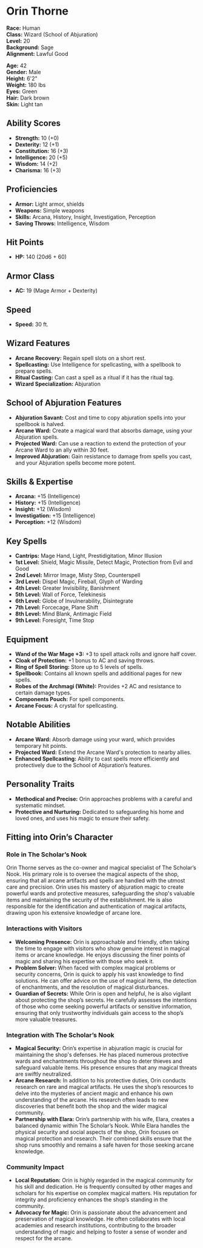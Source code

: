 # Orin Thorne

**Race:** Human  
**Class:** Wizard (School of Abjuration)  
**Level:** 20  
**Background:** Sage  
**Alignment:** Lawful Good

**Age:** 42  
**Gender:** Male  
**Height:** 6'2"  
**Weight:** 180 lbs  
**Eyes:** Green  
**Hair:** Dark brown  
**Skin:** Light tan

## Ability Scores

- **Strength:** 10 (+0)
- **Dexterity:** 12 (+1)
- **Constitution:** 16 (+3)
- **Intelligence:** 20 (+5)
- **Wisdom:** 14 (+2)
- **Charisma:** 16 (+3)

## Proficiencies

- **Armor:** Light armor, shields
- **Weapons:** Simple weapons
- **Skills:** Arcana, History, Insight, Investigation, Perception
- **Saving Throws:** Intelligence, Wisdom

## Hit Points

- **HP:** 140 (20d6 + 60)

## Armor Class

- **AC:** 19 (Mage Armor + Dexterity)

## Speed

- **Speed:** 30 ft.

## Wizard Features

- **Arcane Recovery:** Regain spell slots on a short rest.
- **Spellcasting:** Use Intelligence for spellcasting, with a spellbook to prepare spells.
- **Ritual Casting:** Can cast a spell as a ritual if it has the ritual tag.
- **Wizard Specialization:** Abjuration

## School of Abjuration Features

- **Abjuration Savant:** Cost and time to copy abjuration spells into your spellbook is halved.
- **Arcane Ward:** Create a magical ward that absorbs damage, using your Abjuration spells.
- **Projected Ward:** Can use a reaction to extend the protection of your Arcane Ward to an ally within 30 feet.
- **Improved Abjuration:** Gain resistance to damage from spells you cast, and your Abjuration spells become more potent.

## Skills & Expertise

- **Arcana:** +15 (Intelligence)
- **History:** +15 (Intelligence)
- **Insight:** +12 (Wisdom)
- **Investigation:** +15 (Intelligence)
- **Perception:** +12 (Wisdom)

## Key Spells

- **Cantrips:** Mage Hand, Light, Prestidigitation, Minor Illusion
- **1st Level:** Shield, Magic Missile, Detect Magic, Protection from Evil and Good
- **2nd Level:** Mirror Image, Misty Step, Counterspell
- **3rd Level:** Dispel Magic, Fireball, Glyph of Warding
- **4th Level:** Greater Invisibility, Banishment
- **5th Level:** Wall of Force, Telekinesis
- **6th Level:** Globe of Invulnerability, Disintegrate
- **7th Level:** Forcecage, Plane Shift
- **8th Level:** Mind Blank, Antimagic Field
- **9th Level:** Foresight, Time Stop

## Equipment

- **Wand of the War Mage +3:** +3 to spell attack rolls and ignore half cover.
- **Cloak of Protection:** +1 bonus to AC and saving throws.
- **Ring of Spell Storing:** Store up to 5 levels of spells.
- **Spellbook:** Contains all known spells and additional pages for new spells.
- **Robes of the Archmagi (White):** Provides +2 AC and resistance to certain damage types.
- **Components Pouch:** For spell components.
- **Arcane Focus:** A crystal for spellcasting.

## Notable Abilities

- **Arcane Ward:** Absorb damage using your ward, which provides temporary hit points.
- **Projected Ward:** Extend the Arcane Ward's protection to nearby allies.
- **Enhanced Spellcasting:** Ability to cast spells more efficiently and protectively due to the School of Abjuration’s features.

## Personality Traits

- **Methodical and Precise:** Orin approaches problems with a careful and systematic mindset.
- **Protective and Nurturing:** Dedicated to safeguarding his home and loved ones, and uses his magic to ensure their safety.

## Fitting into Orin’s Character

### Role in The Scholar’s Nook

Orin Thorne serves as the co-owner and magical specialist of The Scholar’s Nook. His primary role is to oversee the magical aspects of the shop, ensuring that all arcane artifacts and spells are handled with the utmost care and precision. Orin uses his mastery of abjuration magic to create powerful wards and protective measures, safeguarding the shop's valuable items and maintaining the security of the establishment. He is also responsible for the identification and authentication of magical artifacts, drawing upon his extensive knowledge of arcane lore.

### Interactions with Visitors

- **Welcoming Presence:** Orin is approachable and friendly, often taking the time to engage with visitors who show genuine interest in magical items or arcane knowledge. He enjoys discussing the finer points of magic and sharing his expertise with those who seek it.
- **Problem Solver:** When faced with complex magical problems or security concerns, Orin is quick to apply his vast knowledge to find solutions. He can offer advice on the use of magical items, the detection of enchantments, and the resolution of magical disturbances.
- **Guardian of Secrets:** While Orin is open and helpful, he is also vigilant about protecting the shop’s secrets. He carefully assesses the intentions of those who come seeking powerful artifacts or sensitive information, ensuring that only trustworthy individuals gain access to the shop’s more valuable treasures.

### Integration with The Scholar’s Nook

- **Magical Security:** Orin’s expertise in abjuration magic is crucial for maintaining the shop's defenses. He has placed numerous protective wards and enchantments throughout the shop to deter thieves and safeguard valuable items. His presence ensures that any magical threats are swiftly neutralized.
- **Arcane Research:** In addition to his protective duties, Orin conducts research on rare and magical artifacts. He uses the shop’s resources to delve into the mysteries of ancient magic and enhance his own understanding of the arcane. His research often leads to new discoveries that benefit both the shop and the wider magical community.
- **Partnership with Elara:** Orin’s partnership with his wife, Elara, creates a balanced dynamic within The Scholar’s Nook. While Elara handles the physical security and social aspects of the shop, Orin focuses on magical protection and research. Their combined skills ensure that the shop runs smoothly and remains a safe haven for those seeking arcane knowledge.

### Community Impact

- **Local Reputation:** Orin is highly regarded in the magical community for his skill and dedication. He is frequently consulted by other mages and scholars for his expertise on complex magical matters. His reputation for integrity and proficiency enhances the shop’s standing in the community.
- **Advocacy for Magic:** Orin is passionate about the advancement and preservation of magical knowledge. He often collaborates with local academies and research institutions, contributing to the broader understanding of magic and helping to foster a sense of wonder and respect for the arcane.
